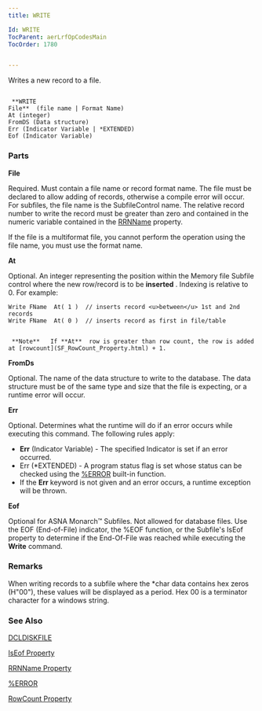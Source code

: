 ```yaml
---
title: WRITE

Id: WRITE
TocParent: aerLrfOpCodesMain
TocOrder: 1780


---
```


Writes a new record to a file.

```

 **WRITE
File**  (file name | Format Name)
At (integer) 
FromDS (Data structure)
Err (Indicator Variable | *EXTENDED)
Eof (Indicator Variable)
```

### Parts

**File** 

Required. Must contain a file name or record format name. The file must be declared to allow adding of records, otherwise a compile error will occur. For subfiles, the file name is the SubfileControl name. The relative record number to write the record must be greater than zero and contained in the numeric variable contained in the [RRNName](SF_RRNName_Property.html) property.


If the file is a multiformat file, you cannot perform the operation using the file name, you must use the format name.


**At** 

Optional.  An integer representing the position within the Memory file
                Subfile control where the new row/record is to be **inserted** . 
                Indexing is relative to 0.  For example:


```
Write FName  At( 1 )  // inserts record <u>between</u> 1st and 2nd records
Write FName  At( 0 )  // inserts record as first in file/table
```
                
```

 **Note**   If **At**  row is greater than row count, the row is added at [rowcount](SF_RowCount_Property.html) + 1.
```


**FromDs** 

Optional. The name of the data structure to write to the database. The data structure must be of the same type and size that the file is expecting, or a runtime error will occur.


**Err** 

Optional. Determines what the runtime will do if an error occurs while executing this command. The following rules apply: 

- **Err** (Indicator Variable) - The specified Indicator is set if an error occurred.
- Err (*EXTENDED) - A program status flag is set whose status can be checked using the [%ERROR](ERROR_Function.html) built-in function.
- If the **Err** keyword is not given and an error occurs, a runtime exception will be thrown.


**Eof** 

Optional for ASNA Monarch™
                Subfiles.  Not allowed for database files.  Use the
                EOF (End-of-File) indicator, the %EOF function, or the Subfile's
                IsEof property to determine if the End-Of-File was reached while executing the **Write**  command.


### Remarks
When writing records to a subfile where the *char data contains hex zeros (H"00"), these values will be displayed as a period. Hex 00 is a terminator character for a windows string. 

### See Also
[DCLDISKFILE](DCLDISKFILE.html)

[IsEof Property](IsEofPropertyDbFileClass.html)

[RRNName Property](SF_RRNName_Property.html)

[%ERROR](ERROR_Function.html)

[RowCount Property](SF_RowCount_Property.html) 
